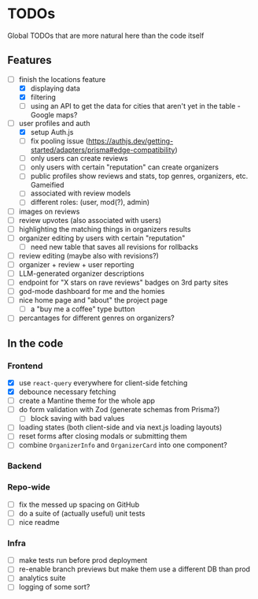 # TODOs

Global TODOs that are more natural here than the code itself

## Features

- [ ] finish the locations feature
  - [x] displaying data
  - [x] filtering
  - [ ] using an API to get the data for cities that aren't yet in the table - Google maps?
- [ ] user profiles and auth
  - [x] setup Auth.js
  - [ ] fix pooling issue (https://authjs.dev/getting-started/adapters/prisma#edge-compatibility)
  - [ ] only users can create reviews
  - [ ] only users with certain "reputation" can create organizers
  - [ ] public profiles show reviews and stats, top genres, organizers, etc. Gameified
  - [ ] associated with review models
  - [ ] different roles: (user, mod(?), admin)
- [ ] images on reviews
- [ ] review upvotes (also associated with users)
- [ ] highlighting the matching things in organizers results
- [ ] organizer editing by users with certain "reputation"
  - [ ] need new table that saves all revisions for rollbacks
- [ ] review editing (maybe also with revisions?)
- [ ] organizer + review + user reporting
- [ ] LLM-generated organizer descriptions
- [ ] endpoint for "X stars on rave reviews" badges on 3rd party sites
- [ ] god-mode dashboard for me and the homies
- [ ] nice home page and "about" the project page
  - [ ] a "buy me a coffee" type button
- [ ] percantages for different genres on organizers?

## In the code

### Frontend

- [x] use `react-query` everywhere for client-side fetching
- [x] debounce necessary fetching
- [ ] create a Mantine theme for the whole app
- [ ] do form validation with Zod (generate schemas from Prisma?)
  - [ ] block saving with bad values
- [ ] loading states (both client-side and via next.js loading layouts)
- [ ] reset forms after closing modals or submitting them
- [ ] combine `OrganizerInfo` and `OrganizerCard` into one component?

### Backend

### Repo-wide

- [ ] fix the messed up spacing on GitHub
- [ ] do a suite of (actually useful) unit tests
- [ ] nice readme

### Infra

- [ ] make tests run before prod deployment
- [ ] re-enable branch previews but make them use a different DB than prod
- [ ] analytics suite
- [ ] logging of some sort?
